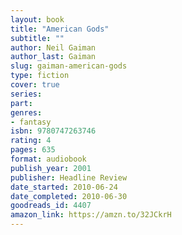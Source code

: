 ```yaml
---
layout: book
title: "American Gods"
subtitle: ""
author: Neil Gaiman
author_last: Gaiman
slug: gaiman-american-gods
type: fiction
cover: true
series: 
part: 
genres:
- fantasy
isbn: 9780747263746
rating: 4
pages: 635
format: audiobook
publish_year: 2001
publisher: Headline Review
date_started: 2010-06-24
date_completed: 2010-06-30
goodreads_id: 4407
amazon_link: https://amzn.to/32JCkrH
---
```

